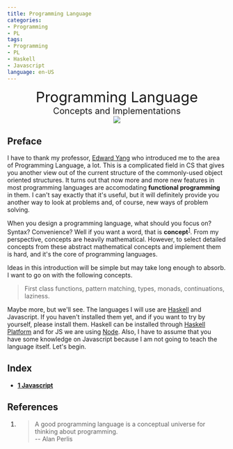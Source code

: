 ```yaml
---
title: Programming Language
categories: 
- Programming
- PL
tags:
- Programming
- PL
- Haskell
- Javascript
language: en-US
---
```


<div align="center" style="font-size: 33px">
    Programming Language
</div>
<div align="center" style="font-size: 20px">Concepts and Implementations
<br>
<img src="https://img.shields.io/badge/Rebuild-714026292-orange" />
</div>

## Preface

I have to thank my professor, [Edward Yang][hp-edward-yang] who introduced me to the area of Programming Language, a lot. This is a complicated field in CS that gives you another view out of the current structure of the commonly-used object oriented structures. It turns out that now more and more new features in most programming languages are accomodating **functional programming** in them. I can't say exactly that it's useful, but it will definitely provide you another way to look at problems and, of course, new ways of problem solving.

When you design a programming language, what should you focus on? Syntax? Convenience? Well if you want a word, that is **concept**<sup>[1](#Reference)</sup>. From my perspective, concepts are heavily mathematical. However, to select detailed concepts from these abstract mathematical concepts and implement them is hard, and it's the core of programming languages. 

Ideas in this introduction will be simple but may take long enough to absorb. I want to go on with the following concepts. 

> First class functions, pattern matching, types, monads, continuations, laziness.

Maybe more, but we'll see. The languages I will use are [Haskell][haskell] and Javascript. If you haven't installed them yet, and if you want to try by yourself, please install them. Haskell can be installed through [Haskell Platform][haskell-platform] and for JS we are using [Node][node]. Also, I have to assume that you have some knowledge on Javascript because I am not going to teach the language itself. Let's begin.

## Index

- [**1 Javascript**](/programming/pl/1-javascript)


## References

1. > A good programming language is a conceptual universe for thinking about programming.<br>-- Alan Perlis


[hp-edward-yang]: http://ezyang.com/
[haskell]: https://www.haskell.org/
[haskell-platform]: https://www.haskell.org/platform
[node]: https://nodejs.org
